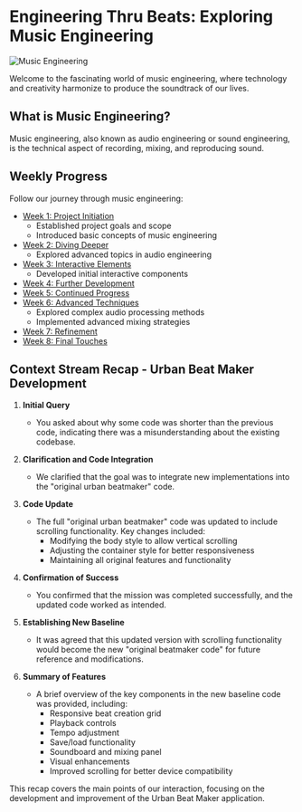 # Engineering Thru Beats: Exploring Music Engineering

![Music Engineering](https://via.placeholder.com/150x150)

Welcome to the fascinating world of music engineering, where technology and creativity harmonize to produce the soundtrack of our lives.

## What is Music Engineering?

Music engineering, also known as audio engineering or sound engineering, is the technical aspect of recording, mixing, and reproducing sound.

## Weekly Progress

Follow our journey through music engineering:

- [Week 1: Project Initiation](Claude_Convo_Week1.md)
  - Established project goals and scope
  - Introduced basic concepts of music engineering
- [Week 2: Diving Deeper](Claude_Convo_Week2.md)
  - Explored advanced topics in audio engineering
- [Week 3: Interactive Elements](Claude_Convo_Week3.md)
  - Developed initial interactive components
- [Week 4: Further Development](Claude_Convo_Week4.md)
- [Week 5: Continued Progress](Claude_Convo_Week5.md)
- [Week 6: Advanced Techniques](Claude_Convo_Week6.md)
  - Explored complex audio processing methods
  - Implemented advanced mixing strategies
- [Week 7: Refinement](Claude_Convo_Week7.md)
- [Week 8: Final Touches](Claude_Convo_Week8.md)

## Context Stream Recap - Urban Beat Maker Development

1. **Initial Query**
   - You asked about why some code was shorter than the previous code, indicating there was a misunderstanding about the existing codebase.

2. **Clarification and Code Integration**
   - We clarified that the goal was to integrate new implementations into the "original urban beatmaker" code.

3. **Code Update**
   - The full "original urban beatmaker" code was updated to include scrolling functionality. Key changes included:
     - Modifying the body style to allow vertical scrolling
     - Adjusting the container style for better responsiveness
     - Maintaining all original features and functionality

4. **Confirmation of Success**
   - You confirmed that the mission was completed successfully, and the updated code worked as intended.

5. **Establishing New Baseline**
   - It was agreed that this updated version with scrolling functionality would become the new "original beatmaker code" for future reference and modifications.

6. **Summary of Features**
   - A brief overview of the key components in the new baseline code was provided, including:
     - Responsive beat creation grid
     - Playback controls
     - Tempo adjustment
     - Save/load functionality
     - Soundboard and mixing panel
     - Visual enhancements
     - Improved scrolling for better device compatibility

This recap covers the main points of our interaction, focusing on the development and improvement of the Urban Beat Maker application.
